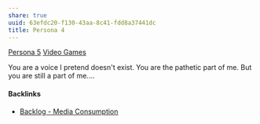 ```yaml
---
share: true
uuid: 63efdc20-f130-43aa-8c41-fdd8a37441dc
title: Persona 4
---
```

[Persona 5](../7bde7781-e2c6-4229-84d8-057eb0fc58fa) [Video Games](../d5de46c0-134d-4329-b3b5-5783f6c2c2e9)

You are a voice I pretend doesn't exist. You are the pathetic part of me. But you are still a part of me....

#### Backlinks

* [Backlog - Media Consumption](/78aa36ca-c4c6-40ed-873c-24099d5c2481)